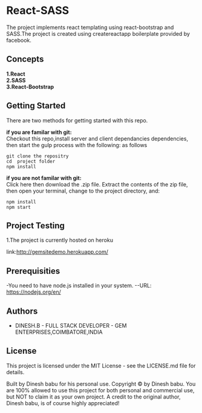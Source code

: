 # React-SASS

The project implements react templating using react-bootstrap and SASS.The project is created using createreactapp boilerplate provided by facebook.

## Concepts

**1.React**  
**2.SASS**  
**3.React-Bootstrap**

## Getting Started

There are two methods for getting started with this repo.

**if you are familar with git:**  
Checkout this repo,install server and client dependancies dependencies, then start the gulp process with the following:
as follows

```
git clone the repositry
cd  project folder
npm install
```

**if you are not familar with git:**  
Click here then download the .zip file. Extract the contents of the zip file, then open your terminal,
change to the project directory, and:

```
npm install
npm start
```

## Project Testing

1.The project is currently hosted on heroku

link:http://gemsitedemo.herokuapp.com/

## Prerequisities

-You need to have node.js installed in your system.
--URL: https://nodejs.org/en/

## Authors

- DINESH.B - FULL STACK DEVELOPER - GEM ENTERPRISES,COIMBATORE,INDIA

## License

This project is licensed under the MIT License - see the LICENSE.md file for details.

Built by Dinesh babu for his personal use. Copyright © by Dinesh babu. You are 100% allowed to use this project for both personal and commercial use, but NOT to claim it as your own project. A credit to the original author, Dinesh babu, is of course highly appreciated!
